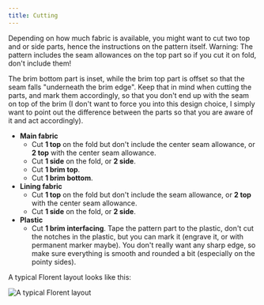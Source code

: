 ```yaml
---
title: Cutting
---
```


Depending on how much fabric is available, you might want to cut two top and or side parts, hence the instructions on the pattern itself.
Warning: The pattern includes the seam allowances on the top part so if you cut it on fold, don't include them!

The brim bottom part is inset, while the brim top part is offset so that the seam falls "underneath the brim edge".
Keep that in mind when cutting the parts, and mark them accordingly, so that you don't end up with the seam on top of the brim (I don't want to force you into this design choice, I simply want to point out the difference between the parts so that you are aware of it and act accordingly).

- **Main fabric**
  - Cut **1 top** on the fold but don't include the center seam allowance, or **2 top** with the center seam allowance.
  - Cut **1 side** on the fold, or **2 side**.
  - Cut **1 brim top**.
  - Cut **1 brim bottom**.
- **Lining fabric**
  - Cut **1 top** on the fold but don't include the seam allowance, or **2 top** with the center seam allowance.
  - Cut **1 side** on the fold, or **2 side**.
- **Plastic**
  - Cut **1 brim interfacing**. Tape the pattern part to the plastic, don't cut the notches in the plastic, but you can mark it (engrave it, or with permanent marker maybe). You don't really want any sharp edge, so make sure everything is smooth and rounded a bit (especially on the pointy sides).

A typical Florent layout looks like this:

![A typical Florent layout](layout.svg)
